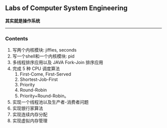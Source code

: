 ## Labs of Computer System Engineering
**其实就是操作系统**
***
### Contents
1. 写两个内核模块: jiffies, seconds
2. 写一个shell和一个内核模块: pid
3. 多线程排序应用以及 JAVA Fork-Join 排序应用
4. 完成 5 种 CPU 调度算法
   1. First-Come, First-Served
   2. Shortest-Job-First
   3. Priority
   4. Round-Robin
   5. Priority+Round-Robin。
5. 实现一个线程池以及生产者-消费者问题
6. 实现银行家算法
7. 实现连续内存分配
8. 实现虚拟内存管理